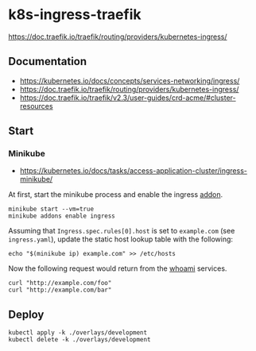 # k8s-ingress-traefik

https://doc.traefik.io/traefik/routing/providers/kubernetes-ingress/

## Documentation

- https://kubernetes.io/docs/concepts/services-networking/ingress/
- https://doc.traefik.io/traefik/routing/providers/kubernetes-ingress/
- https://doc.traefik.io/traefik/v2.3/user-guides/crd-acme/#cluster-resources

## Start

### Minikube

- https://kubernetes.io/docs/tasks/access-application-cluster/ingress-minikube/

At first, start the minikube process and enable the ingress [addon](https://minikube.sigs.k8s.io/docs/handbook/deploying/).

```
minikube start --vm=true
minikube addons enable ingress
```

Assuming that `Ingress.spec.rules[0].host` is set to `example.com` (see `ingress.yaml`), update the static host lookup table with the following:

```
echo "$(minikube ip) example.com" >> /etc/hosts
```

Now the following request would return from the [whoami](https://github.com/traefik/whoami) services.

```
curl "http://example.com/foo"
curl "http://example.com/bar"
```

## Deploy

```
kubectl apply -k ./overlays/development
kubectl delete -k ./overlays/development
```
